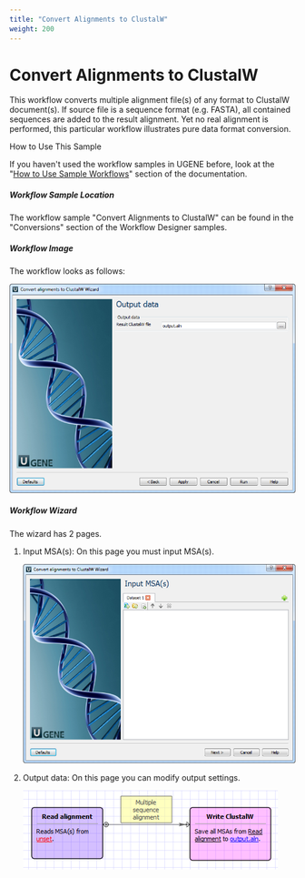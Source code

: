 ```yaml
---
title: "Convert Alignments to ClustalW"
weight: 200
---
```



# Convert Alignments to ClustalW

This workflow converts multiple alignment file(s) of any format to ClustalW document(s). If source file is a sequence format (e.g. FASTA), all contained sequences are added to the result alignment. Yet no real alignment is performed, this particular workflow illustrates pure data format conversion.

How to Use This Sample

If you haven't used the workflow samples in UGENE before, look at the "[How to Use Sample Workflows](how-to-use-sample-workflows.md)" section of the documentation.

##### Workflow Sample Location

The workflow sample "Convert Alignments to ClustalW" can be found in the "Conversions" section of the Workflow Designer samples.

##### Workflow Image

The workflow looks as follows:


![](/images/65930251/65930252.png)

##### Workflow Wizard

The wizard has 2 pages.

1.  Input MSA(s): On this page you must input MSA(s).


    ![](/images/65930251/65930253.png)

2.  Output data: On this page you can modify output settings.


    ![](/images/65930251/65930254.png)
